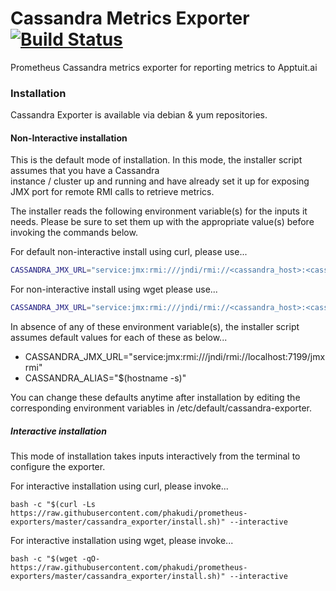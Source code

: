 # Cassandra Metrics Exporter [![Build Status](https://travis-ci.com/phakudi/prometheus-exporters.svg?branch=master)](https://travis-ci.com/phakudi/prometheus-exporters)

Prometheus Cassandra metrics exporter for reporting metrics to Apptuit.ai

### Installation

Cassandra Exporter is available via debian & yum repositories. 

#### Non-Interactive installation

This is the default mode of installation. In this mode, the installer script assumes that you have a Cassandra  
instance / cluster up and running and have already set it up for exposing JMX port for remote RMI calls to retrieve 
metrics.

The installer reads the following environment variable(s) for the inputs it needs. Please be sure to set them up with 
the appropriate value(s) before invoking the commands below.

For default non-interactive install using curl, please use...

```bash
CASSANDRA_JMX_URL="service:jmx:rmi:///jndi/rmi://<cassandra_host>:<cassandra_jmx_port>" CASSANDRA_ALIAS="<cassandra_alias_tag_value>" bash -c "$(curl -Ls https://raw.githubusercontent.com/phakudi/prometheus-exporters/master/cassandra_exporter/install.sh)"
```

For non-interactive install using wget please use...

```bash
CASSANDRA_JMX_URL="service:jmx:rmi:///jndi/rmi://<cassandra_host>:<cassandra_jmx_port>" CASSANDRA_ALIAS="<cassandra_alias_tag_value>" bash -c "$(wget -qO- https://raw.githubusercontent.com/phakudi/prometheus-exporters/master/cassandra_exporter/install.sh)"
```

In absence of any of these environment variable(s), the installer script assumes default values for each of these 
as below...

* CASSANDRA_JMX_URL="service:jmx:rmi:///jndi/rmi://localhost:7199/jmxrmi"
* CASSANDRA_ALIAS="$(hostname -s)"

You can change these defaults anytime after installation by editing the corresponding 
environment variables in /etc/default/cassandra-exporter.

##### Interactive installation

This mode of installation takes inputs interactively from the terminal to configure the exporter. 
 
For interactive installation using curl, please invoke...
 
```
bash -c "$(curl -Ls https://raw.githubusercontent.com/phakudi/prometheus-exporters/master/cassandra_exporter/install.sh)" --interactive
``` 

For interactive installation using wget, please invoke...

```
bash -c "$(wget -qO- https://raw.githubusercontent.com/phakudi/prometheus-exporters/master/cassandra_exporter/install.sh)" --interactive
```
